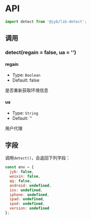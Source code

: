# API

```javascript
import detect from '@jyb/lib-detect';
```

## 调用

### detect(regain = false, ua = '')

#### regain
- Type: `Boolean`
- Default: false

是否重新获取环境信息

#### ua
- Type: `String`
- Default: ''

用户代理

## 字段

调用`detect()`，会返回下列字段：

```javascript
const env = {
  jyb: false,
  weixin: false,
  qq: false,
  android: undefined,
  ios: undefined,
  iphone: undefined,
  ipad: undefined,
  ipod: undefined,
  version: undefined
};
```

